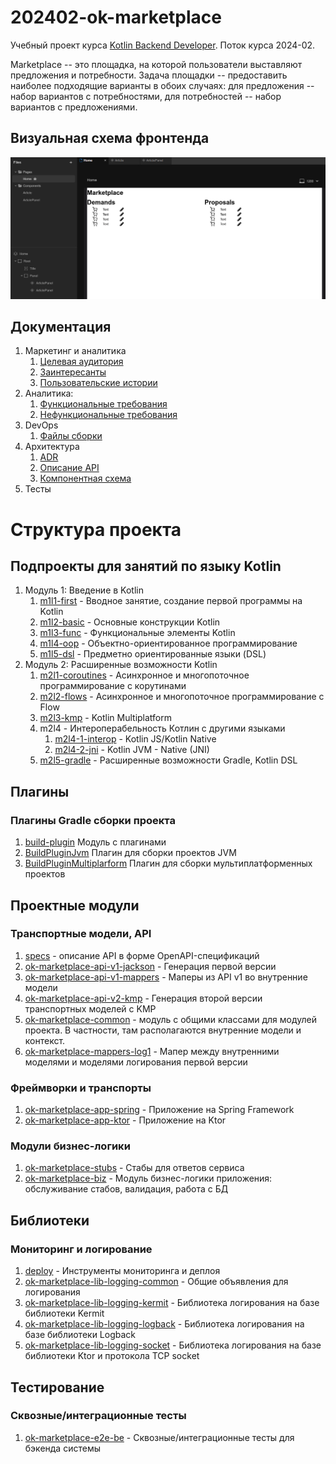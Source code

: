 # 202402-ok-marketplace

Учебный проект курса
[Kotlin Backend Developer](https://otus.ru/lessons/kotlin/).
Поток курса 2024-02.

Marketplace -- это площадка, на которой пользователи выставляют предложения и потребности. Задача
площадки -- предоставить наиболее подходящие варианты в обоих случаях: для предложения -- набор вариантов с
потребностями, для потребностей -- набор вариантов с предложениями.

## Визуальная схема фронтенда

![Макет фронта](imgs/design-layout.png)

## Документация

1. Маркетинг и аналитика
    1. [Целевая аудитория](./docs/01-biz/01-target-audience.md)
    2. [Заинтересанты](./docs/01-biz/02-stakeholders.md)
    3. [Пользовательские истории](./docs/01-biz/03-bizreq.md)
2. Аналитика:
    1. [Функциональные требования](./docs/02-analysis/01-functional-requiremens.md)
    2. [Нефункциональные требования](./docs/02-analysis/02-nonfunctional-requirements.md)
3. DevOps
    1. [Файлы сборки](./deploy)
4. Архитектура
    1. [ADR](docs/03-architecture/01-adrs.md)
    2. [Описание API](docs/03-architecture/02-api.md)
    3. [Компонентная схема](docs/03-architecture/03-arch.md)
5. Тесты

# Структура проекта

## Подпроекты для занятий по языку Kotlin

1. Модуль 1: Введение в Kotlin
    1. [m1l1-first](lessons/m1l1-first) - Вводное занятие, создание первой программы на Kotlin
    2. [m1l2-basic](lessons/m1l2-basic) - Основные конструкции Kotlin
    3. [m1l3-func](lessons/m1l3-func) - Функциональные элементы Kotlin
    4. [m1l4-oop](lessons/m1l4-oop) - Объектно-ориентированное программирование
    5. [m1l5-dsl](lessons/m1l5-dsl) - Предметно ориентированные языки (DSL)
2. Модуль 2: Расширенные возможности Kotlin
    1. [m2l1-coroutines](lessons/m2l1-coroutines) - Асинхронное и многопоточное программирование с корутинами
    2. [m2l2-flows](lessons/m2l2-flows) - Асинхронное и многопоточное программирование с Flow
    3. [m2l3-kmp](lessons/m2l3-kmp) - Kotlin Multiplatform
    4. m2l4 - Интероперабельность Котлин с другими языками
        1. [m2l4-1-interop](lessons/m2l4-1-interop) - Kotlin JS/Kotlin Native
        2. [m2l4-2-jni](lessons/m2l4-2-jni) - Kotlin JVM - Native (JNI)
    5. [m2l5-gradle](lessons/m2l5-gradle) - Расширенные возможности Gradle, Kotlin DSL

## Плагины

### Плагины Gradle сборки проекта

1. [build-plugin](build-plugin) Модуль с плагинами
2. [BuildPluginJvm](build-plugin/src/main/kotlin/BuildPluginJvm.kt) Плагин для сборки проектов JVM
2. [BuildPluginMultiplarform](build-plugin/src/main/kotlin/BuildPluginMultiplatform.kt) Плагин для сборки
   мультиплатформенных проектов

## Проектные модули

### Транспортные модели, API

1. [specs](specs) - описание API в форме OpenAPI-спецификаций
2. [ok-marketplace-api-v1-jackson](ok-marketplace-be/ok-marketplace-api-v1-jackson) - Генерация первой версии
3. [ok-marketplace-api-v1-mappers](ok-marketplace-be/ok-marketplace-api-v1-mappers) - Маперы из API v1 во внутренние
   модели
4. [ok-marketplace-api-v2-kmp](ok-marketplace-be/ok-marketplace-api-v2-kmp) - Генерация второй версии транспортных
   моделей с KMP
5. [ok-marketplace-common](ok-marketplace-be/ok-marketplace-common) - модуль с общими классами для модулей проекта. В
   частности, там располагаются внутренние модели и контекст.
6. [ok-marketplace-mappers-log1](ok-marketplace-be/ok-marketplace-mappers-log1) - Мапер между внутренними моделями и
   моделями логирования первой версии

### Фреймворки и транспорты

1. [ok-marketplace-app-spring](ok-marketplace-be/ok-marketplace-app-spring) - Приложение на Spring Framework
2. [ok-marketplace-app-ktor](ok-marketplace-be/ok-marketplace-app-ktor) - Приложение на Ktor

### Модули бизнес-логики

1. [ok-marketplace-stubs](ok-marketplace-be/ok-marketplace-stubs) - Стабы для ответов сервиса
2. [ok-marketplace-biz](ok-marketplace-be/ok-marketplace-biz) - Модуль бизнес-логики приложения: обслуживание стабов,
   валидация, работа с БД

## Библиотеки

### Мониторинг и логирование

1. [deploy](deploy) - Инструменты мониторинга и деплоя
2. [ok-marketplace-lib-logging-common](ok-marketplace-libs/ok-marketplace-lib-logging-common) - Общие объявления для
   логирования
3. [ok-marketplace-lib-logging-kermit](ok-marketplace-libs/ok-marketplace-lib-logging-kermit) - Библиотека логирования
   на базе библиотеки
   Kermit
4. [ok-marketplace-lib-logging-logback](ok-marketplace-libs/ok-marketplace-lib-logging-logback) - Библиотека логирования
   на базе библиотеки Logback
5. [ok-marketplace-lib-logging-socket](ok-marketplace-libs/ok-marketplace-lib-logging-socket) - Библиотека логирования
   на базе библиотеки Ktor и протокола TCP socket

## Тестирование

### Сквозные/интеграционные тесты

1. [ok-marketplace-e2e-be](ok-marketplace-tests/ok-marketplace-e2e-be) - Сквозные/интеграционные тесты для бэкенда
   системы

